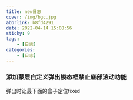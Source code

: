 ```yaml
---
title: new日志
cover: /img/bgc.jpg
abbrlink: b8fd4291
date: 2022-04-14 15:08:56
sticky: 9
tags:
    - [日志]
categories:
    - [日志]
---
```

### 添加蒙层自定义弹出模态框禁止底部滚动功能
弹出时让最下面的盒子定位fixed



